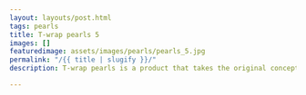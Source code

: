 ```yaml
---
layout: layouts/post.html
tags: pearls
title: T-wrap pearls 5
images: []
featuredimage: assets/images/pearls/pearls_5.jpg
permalink: "/{{ title | slugify }}/"
description: T-wrap pearls is a product that takes the original concept of the T-wrap and adds pearls to it. The product can be worn by both kids and adults.

---
```

